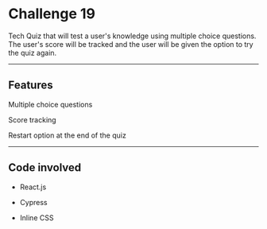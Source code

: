 # Challenge 19
Tech Quiz that will test a user's knowledge using multiple choice questions. The user's score will be tracked and the user will be given the option to try the quiz again.

---

## Features 
Multiple choice questions

Score tracking

Restart option at the end of the quiz

---

## Code involved
- React.js

- Cypress

- Inline CSS
